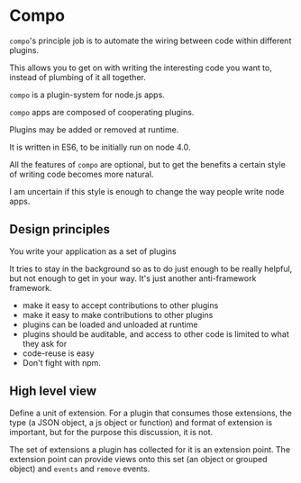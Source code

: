 Compo
=====
`compo`'s principle job is to automate the wiring between code within different plugins.

This allows you to get on with writing the interesting code you want to, instead of plumbing of it all together.

`compo` is a plugin-system for node.js apps. 

`compo` apps are composed of cooperating plugins. 

Plugins may be added or removed at runtime.

It is written in ES6, to be initially run on node 4.0.

All the features of `compo` are optional, but to get the benefits a certain style of writing code becomes more natural.

I am uncertain if this style is enough to change the way people write node apps.

Design principles
-----------------
You write your application as a set of plugins

It tries to stay in the background so as to do just enough to be really helpful, but not enough to get in your way. It's just another anti-framework framework.

* make it easy to accept contributions to other plugins
* make it easy to make contributions to other plugins
* plugins can be loaded and unloaded at runtime
* plugins should be auditable, and access to other code is limited to what they ask for
* code-reuse is easy
* Don't fight with npm.


High level view
---------------
Define a unit of extension. For a plugin that consumes those extensions, the type (a JSON object, a js object or function) and format of extension is important, but for the purpose this discussion, it is not.

The set of extensions a plugin has collected for it is an extension point. The extension point can provide views onto this set (an object or grouped object) and `events` and `remove` events.

